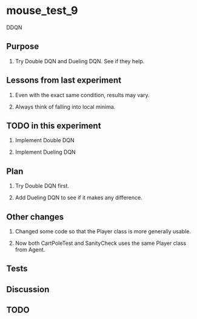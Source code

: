 # mouse_test_9

 DDQN

## Purpose

1. Try Double DQN and Dueling DQN. See if they help.

## Lessons from last experiment

1. Even with the exact same condition, results may vary.

2. Always think of falling into local minima.

## TODO in this experiment

1. Implement Double DQN

2. Implement Dueling DQN

## Plan

1. Try Double DQN first.

2. Add Dueling DQN to see if it makes any difference.

## Other changes

1. Changed some code so that the Player class is more generally usable.

2. Now both CartPoleTest and SanityCheck uses the same Player class from Agent.

## Tests

## Discussion

## TODO
